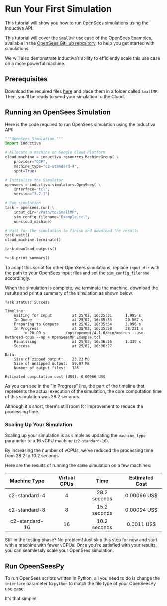 # Run Your First Simulation
This tutorial will show you how to run OpenSees simulations using the Inductiva API. 

This tutorial will cover the `SmallMP` use case of the OpenSees Examples, available in the [OpenSees GitHub repository](https://github.com/OpenSees/OpenSees), to help you get started with simulations.

We will also demonstrate Inductiva’s ability to efficiently scale this use case on a more powerful machine.

## Prerequisites
Download the required files [here](https://github.com/OpenSees/OpenSees/tree/master/EXAMPLES/SmallMP) and place them in a folder called `SmallMP`. Then, you’ll be ready to send your simulation to the Cloud.

## Running an OpenSees Simulation
Here is the code required to run OpenSees simulation using the Inductiva API:

```python
"""OpenSees Simulation."""
import inductiva

# Allocate a machine on Google Cloud Platform
cloud_machine = inductiva.resources.MachineGroup( \
    provider="GCP",
    machine_type="c2-standard-4",
	spot=True)

# Initialize the Simulator
opensees = inductiva.simulators.OpenSees( \
    interface="tcl",
    version="3.7.1")

# Run simulation
task = opensees.run( \
    input_dir="/Path/to/SmallMP",
    sim_config_filename="Example.tcl",
    on=cloud_machine)

# Wait for the simulation to finish and download the results
task.wait()
cloud_machine.terminate()

task.download_outputs()

task.print_summary()
```

To adapt this script for other OpenSees simulations, replace `input_dir` with the
path to your OpenSees input files and set the `sim_config_filename` accordingly.

When the simulation is complete, we terminate the machine, download the results and print a summary of the simulation as shown below.

```
Task status: Success

Timeline:
	Waiting for Input         at 25/02, 16:35:31      1.995 s
	In Queue                  at 25/02, 16:35:33      20.562 s
	Preparing to Compute      at 25/02, 16:35:54      3.996 s
	In Progress               at 25/02, 16:35:58      28.221 s
		└> 28.09 s         /opt/openmpi/4.1.6/bin/mpirun --use-hwthread-cpus --np 4 OpenSeesMP Example.tcl
	Finalizing                at 25/02, 16:36:26      1.339 s
	Success                   at 25/02, 16:36:27      

Data:
	Size of zipped output:    23.23 MB
	Size of unzipped output:  59.07 MB
	Number of output files:   186

Estimated computation cost (US$): 0.00066 US$
```

As you can see in the "In Progress" line, the part of the timeline that represents the actual execution of the simulation, 
the core computation time of this simulation was 28.2 seconds.

Although it's short, there's still room for improvement to reduce the processing
time.

### Scaling Up Your Simulation  

Scaling up your simulation is as simple as updating the `machine_type` parameter to a 16 vCPU machine (`c2-standard-16`).

By increasing the number of vCPUs, we've reduced the processing time from 28.2 
to 10.2 seconds.

Here are the results of running the same simulation on a few machines:

|  Machine Type  | Virtual CPUs |     Time     | Estimated Cost |
|:--------------:|:------------:|:------------:|:--------------:|
|  c2-standard-4 |       4      | 28.2 seconds | 0.00066 US$    |
|  c2-standard-8 |       8      | 15.2 seconds | 0.00094 US$    |
| c2-standard-16 |      16      | 10.2 seconds | 0.0011 US$     |

Still in the testing phase? No problem! Just skip this step for now and start
with a machine with fewer vCPUs. Once you're satisfied with your results, you
can seamlessly scale your OpenSees simulation.

## Run OpeenSeesPy
To run OpenSees scripts written in Python, all you need to do is change the `interface` parameter to `python` to match the
file type of your OpenSeesPy use case. 

It's that simple!
